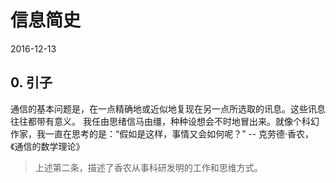 # 信息简史
2016-12-13


## 0. 引子
通信的基本问题是，在一点精确地或近似地复现在另一点所选取的讯息。这些讯息往往都带有意义。
我任由思绪信马由缰，种种设想会不时地冒出来。就像个科幻作家，我一直在思考的是：“假如是这样，事情又会如何呢？”
    -- 克劳德·香农，《通信的数学理论》

> 上述第二条，描述了香农从事科研发明的工作和思维方式。
